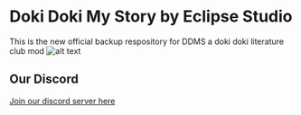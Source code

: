 # Doki Doki My Story by Eclipse Studio
This is the new official backup respository for DDMS a doki doki literature club mod 
![alt text](https://cdn.discordapp.com/attachments/489478821817614369/501087301477072897/unknown.png)

## Our Discord
[Join our discord server here](https://discord.gg/pF547s "Discord Link")
 
